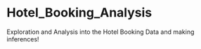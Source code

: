 # Hotel_Booking_Analysis
Exploration and Analysis into the Hotel Booking Data and making inferences!
